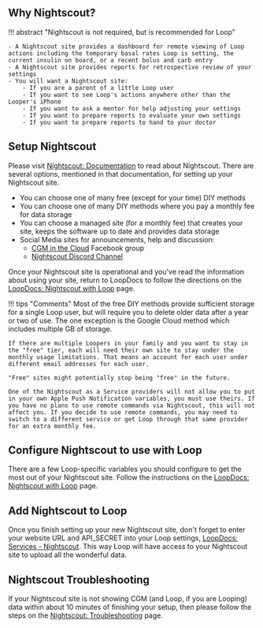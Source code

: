 
## Why Nightscout?

!!! abstract "Nightscout is not required, but is recommended for Loop"

    - A Nightscout site provides a dashboard for remote viewing of Loop actions including the temporary basal rates Loop is setting, the current insulin on board, or a recent bolus and carb entry
    - A Nightscout site provides reports for retrospective review of your settings
    - You will want a Nightscout site:
        - If you are a parent of a little Loop user
        - If you want to see Loop's actions anywhere other than the Looper's iPhone
        - If you want to ask a mentor for help adjusting your settings
        - If you want to prepare reports to evaluate your own settings
        - If you want to prepare reports to hand to your doctor


## Setup Nightscout

Please visit [Nightscout: Documentation](https://nightscout.github.io) to read about Nightscout. There are several options, mentioned in that documentation, for setting up your Nightscout site.

* You can choose one of many free (except for your time) DIY methods
* You can choose one of many DIY methods where you pay a monthly fee for data storage
* You can choose a managed site (for a monthly fee) that creates your site, keeps the software up to date and provides data storage
* Social Media sites for announcements, help and discussion:
    * [CGM in the Cloud](https://www.facebook.com/groups/CGMinthecloud) Facebook group
    * [Nightscout Discord Channel](https://discord.gg/zg7CvCQ)


Once your Nightscout site is operational and you've read the information about using your site, return to LoopDocs to follow the directions on the [LoopDocs: Nightscout with Loop](update_user.md) page.

!!! tips "Comments"
    Most of the free DIY methods provide sufficient storage for a single Loop user, but will require you to delete older data after a year or two of use. The one exception is the Google Cloud method which includes multiple GB of storage.

    If there are multiple Loopers in your family and you want to stay in the "free" tier, each will need their own site to stay under the monthly usage limitations. That means an account for each user under different email addresses for each user.

    "Free" sites might potentially stop being "free" in the future.

    One of the Nightscout as a Service providers will not allow you to put in your own Apple Push Notification variables, you must use theirs. If you have no plans to use remote commands via Nightscout, this will not affect you. If you decide to use remote commands, you may need to switch to a different service or get Loop through that same provider for an extra monthly fee.

## Configure Nightscout to use with Loop

There are a few Loop-specific variables you should configure to get the most out of your Nightscout site. Follow the instructions on the [LoopDocs: Nightscout with Loop](update_user.md) page.

## Add Nightscout to Loop

Once you finish setting up your new Nightscout site, don't forget to enter your website URL and API_SECRET into your Loop settings, [LoopDocs: Services - Nightscout](../operation/loop-settings/services.md#nightscout). This way Loop will have access to your Nightscout site to upload all the wonderful data.

## Nightscout Troubleshooting

If your Nightscout site is not showing CGM (and Loop, if you are Looping) data within about 10 minutes of finishing your setup, then please follow the steps on the [Nightscout: Troubleshooting](troublehoot.md) page.
